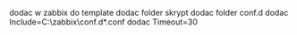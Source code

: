 dodac w zabbix do template
dodac folder skrypt
dodac folder conf.d
dodac Include=C:\zabbix\conf.d\*.conf
dodac Timeout=30